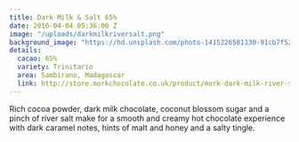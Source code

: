 ```yaml
---
title: Dark Milk & Salt 65%
date: 2016-04-04 05:36:00 Z
image: "/uploads/darkmilkriversalt.png"
background_image: "https://hd.unsplash.com/photo-1415226581130-91cb7f52f078"
details:
  cacao: 65%
  variety: Trinitario
  area: Sambirano, Madagascar
  link: http://store.morkchocolate.co.uk/product/mork-dark-milk-river-salt-65
---
```


Rich cocoa powder, dark milk chocolate, coconut blossom sugar and a pinch of river salt make for a smooth and creamy hot chocolate experience with dark caramel notes, hints of malt and honey and a salty tingle.

